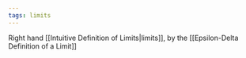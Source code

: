```yaml
---
tags: limits
---
```

Right hand [[Intuitive Definition of Limits|limits]], by the [[Epsilon-Delta Definition of a Limit]] 
